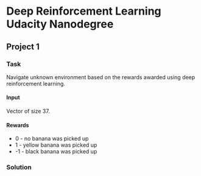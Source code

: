 # Deep Reinforcement Learning Udacity Nanodegree

## Project 1

### Task
Navigate unknown environment based on the rewards awarded using deep reinforcement learning.

#### Input
Vector of size 37.

#### Rewards
* 0 - no banana was picked up
* 1 - yellow banana was picked up
* -1 - black banana was picked up

### Solution
